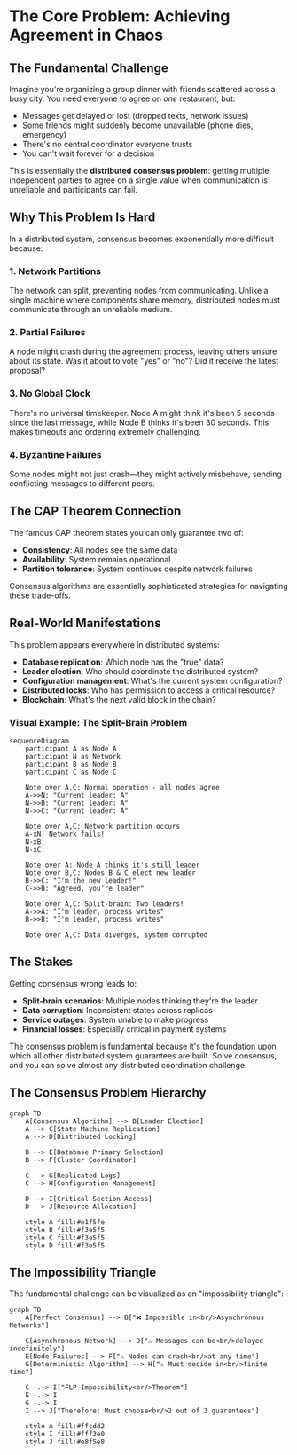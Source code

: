 # The Core Problem: Achieving Agreement in Chaos

## The Fundamental Challenge

Imagine you're organizing a group dinner with friends scattered across a busy city. You need everyone to agree on *one* restaurant, but:

- Messages get delayed or lost (dropped texts, network issues)
- Some friends might suddenly become unavailable (phone dies, emergency)
- There's no central coordinator everyone trusts
- You can't wait forever for a decision

This is essentially the **distributed consensus problem**: getting multiple independent parties to agree on a single value when communication is unreliable and participants can fail.

## Why This Problem Is Hard

In a distributed system, consensus becomes exponentially more difficult because:

### 1. **Network Partitions**
The network can split, preventing nodes from communicating. Unlike a single machine where components share memory, distributed nodes must communicate through an unreliable medium.

### 2. **Partial Failures**
A node might crash during the agreement process, leaving others unsure about its state. Was it about to vote "yes" or "no"? Did it receive the latest proposal?

### 3. **No Global Clock**
There's no universal timekeeper. Node A might think it's been 5 seconds since the last message, while Node B thinks it's been 30 seconds. This makes timeouts and ordering extremely challenging.

### 4. **Byzantine Failures**
Some nodes might not just crash—they might actively misbehave, sending conflicting messages to different peers.

## The CAP Theorem Connection

The famous CAP theorem states you can only guarantee two of:
- **Consistency**: All nodes see the same data
- **Availability**: System remains operational
- **Partition tolerance**: System continues despite network failures

Consensus algorithms are essentially sophisticated strategies for navigating these trade-offs.

## Real-World Manifestations

This problem appears everywhere in distributed systems:

- **Database replication**: Which node has the "true" data?
- **Leader election**: Who should coordinate the distributed system?
- **Configuration management**: What's the current system configuration?
- **Distributed locks**: Who has permission to access a critical resource?
- **Blockchain**: What's the next valid block in the chain?

### Visual Example: The Split-Brain Problem

```mermaid
sequenceDiagram
    participant A as Node A
    participant N as Network
    participant B as Node B
    participant C as Node C
    
    Note over A,C: Normal operation - all nodes agree
    A->>N: "Current leader: A"
    N->>B: "Current leader: A"
    N->>C: "Current leader: A"
    
    Note over A,C: Network partition occurs
    A-xN: Network fails!
    N-xB: 
    N-xC: 
    
    Note over A: Node A thinks it's still leader
    Note over B,C: Nodes B & C elect new leader
    B->>C: "I'm the new leader!"
    C->>B: "Agreed, you're leader"
    
    Note over A,C: Split-brain: Two leaders!
    A->>A: "I'm leader, process writes"
    B->>B: "I'm leader, process writes"
    
    Note over A,C: Data diverges, system corrupted
```

## The Stakes

Getting consensus wrong leads to:
- **Split-brain scenarios**: Multiple nodes thinking they're the leader
- **Data corruption**: Inconsistent states across replicas
- **Service outages**: System unable to make progress
- **Financial losses**: Especially critical in payment systems

The consensus problem is fundamental because it's the foundation upon which all other distributed system guarantees are built. Solve consensus, and you can solve almost any distributed coordination challenge.

## The Consensus Problem Hierarchy

```mermaid
graph TD
    A[Consensus Algorithm] --> B[Leader Election]
    A --> C[State Machine Replication]
    A --> D[Distributed Locking]
    
    B --> E[Database Primary Selection]
    B --> F[Cluster Coordinator]
    
    C --> G[Replicated Logs]
    C --> H[Configuration Management]
    
    D --> I[Critical Section Access]
    D --> J[Resource Allocation]
    
    style A fill:#e1f5fe
    style B fill:#f3e5f5
    style C fill:#f3e5f5
    style D fill:#f3e5f5
```

## The Impossibility Triangle

The fundamental challenge can be visualized as an "impossibility triangle":

```mermaid
graph TD
    A[Perfect Consensus] --> B["❌ Impossible in<br/>Asynchronous Networks"]
    
    C[Asynchronous Network] --> D["⚠️ Messages can be<br/>delayed indefinitely"]
    E[Node Failures] --> F["⚠️ Nodes can crash<br/>at any time"]
    G[Deterministic Algorithm] --> H["⚠️ Must decide in<br/>finite time"]
    
    C -.-> I["FLP Impossibility<br/>Theorem"]
    E -.-> I
    G -.-> I
    I --> J["Therefore: Must choose<br/>2 out of 3 guarantees"]
    
    style A fill:#ffcdd2
    style I fill:#fff3e0
    style J fill:#e8f5e8
```